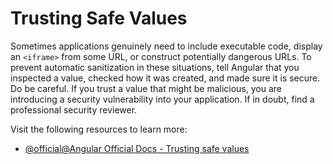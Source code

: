 # Trusting Safe Values

Sometimes applications genuinely need to include executable code, display an `<iframe>` from some URL, or construct potentially dangerous URLs. To prevent automatic sanitization in these situations, tell Angular that you inspected a value, checked how it was created, and made sure it is secure. Do be careful. If you trust a value that might be malicious, you are introducing a security vulnerability into your application. If in doubt, find a professional security reviewer.

Visit the following resources to learn more:

- [@official@Angular Official Docs - Trusting safe values](https://angular.dev/best-practices/security#trusting-safe-values)
